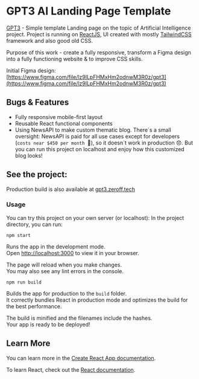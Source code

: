 # GPT3 AI Landing Page Template

[GPT3](https://gpt3.zeroff.tech) - Simple template Landing page on the topic of Artificial Intelligence project. Project is running on [ReactJS](https://reactjs.org/), UI created with mostly [TailwindCSS](https://tailwindcss.com/) framework and also good old CSS.

Purpose of this work - create a fully responsive, transform a Figma design into a fully functioning website & to improve CSS skills.

Initial Figma design: [https://www.figma.com/file/lz9lLpFHMxHm2odnwM3R0z/gpt3](https://www.figma.com/file/lz9lLpFHMxHm2odnwM3R0z/gpt3)

## Bugs & Features

- Fully responsive mobile-first layout
- Reusable React functional components
- Using NewsAPI to make custom thematic blog. There\`s a small oversight: NewsAPI is paid for all use cases except for developers (`costs near $450 per month `🥵), so it doesn\`t work in production 😞. But you can run this project on localhost and enjoy how this customized blog looks!


## See the project: 
Production build is also available at [gpt3.zeroff.tech](https://gpt3.zeroff.tech)


### Usage

You can try this project on your own server (or localhost):
In the project directory, you can run:

`npm start`

Runs the app in the development mode.\
Open [http://localhost:3000](http://localhost:3000) to view it in your browser.

The page will reload when you make changes.\
You may also see any lint errors in the console.

`npm run build`

Builds the app for production to the `build` folder.\
It correctly bundles React in production mode and optimizes the build for the best performance.

The build is minified and the filenames include the hashes.\
Your app is ready to be deployed!

## Learn More

You can learn more in the [Create React App documentation](https://facebook.github.io/create-react-app/docs/getting-started).

To learn React, check out the [React documentation](https://reactjs.org/).
